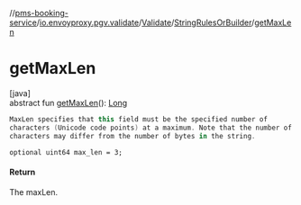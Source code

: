 //[pms-booking-service](../../../../index.md)/[io.envoyproxy.pgv.validate](../../index.md)/[Validate](../index.md)/[StringRulesOrBuilder](index.md)/[getMaxLen](get-max-len.md)

# getMaxLen

[java]\
abstract fun [getMaxLen](get-max-len.md)(): [Long](https://kotlinlang.org/api/core/kotlin-stdlib/kotlin/-long/index.html)

```kotlin
MaxLen specifies that this field must be the specified number of
characters (Unicode code points) at a maximum. Note that the number of
characters may differ from the number of bytes in the string.

```
`optional uint64 max_len = 3;`

#### Return

The maxLen.